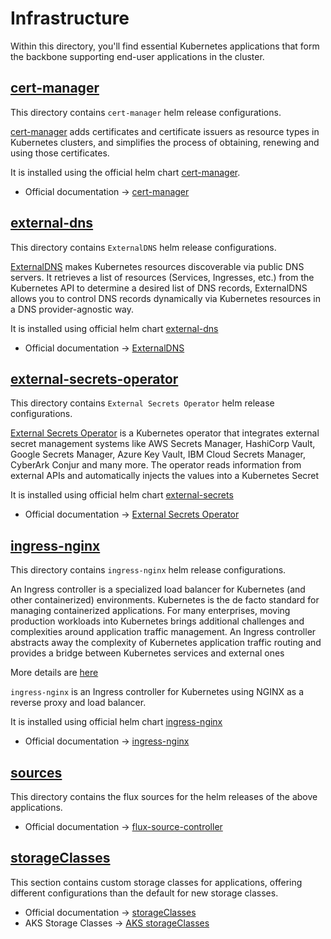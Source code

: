 # Infrastructure

Within this directory, you'll find essential Kubernetes applications that form the backbone supporting end-user applications in the cluster.

## [cert-manager](./cert-manager/)

This directory contains `cert-manager` helm release configurations.

[cert-manager](https://cert-manager.io/docs/) adds certificates and certificate issuers as resource types in Kubernetes clusters, and simplifies the process of obtaining, renewing and using those certificates.

It is installed using the official helm chart [cert-manager](https://artifacthub.io/packages/helm/cert-manager/cert-manager/1.13.0).

- Official documentation -> [cert-manager](https://cert-manager.io/docs/)

## [external-dns](./external-dns/)


This directory contains `ExternalDNS` helm release configurations.

[ExternalDNS](https://github.com/kubernetes-sigs/external-dns) makes Kubernetes resources discoverable via public DNS servers. It retrieves a list of resources (Services, Ingresses, etc.) from the Kubernetes API to determine a desired list of DNS records, ExternalDNS allows you to control DNS records dynamically via Kubernetes resources in a DNS provider-agnostic way.

It is installed using official helm chart [external-dns](https://github.com/kubernetes-sigs/external-dns/tree/master/charts/external-dns)

- Official documentation -> [ExternalDNS](https://github.com/kubernetes-sigs/external-dns)

## [external-secrets-operator](./external-secrets-operator/)

This directory contains `External Secrets Operator` helm release configurations.

[External Secrets Operator](https://external-secrets.io/latest/) is a Kubernetes operator that integrates external secret management systems like AWS Secrets Manager, HashiCorp Vault, Google Secrets Manager, Azure Key Vault, IBM Cloud Secrets Manager, CyberArk Conjur and many more. The operator reads information from external APIs and automatically injects the values into a Kubernetes Secret

It is installed using official helm chart [external-secrets](https://artifacthub.io/packages/helm/external-secrets-operator/external-secrets)

- Official documentation -> [External Secrets Operator](https://external-secrets.io/latest/)

## [ingress-nginx](./nginx-ingress/)


This directory contains `ingress-nginx` helm release configurations.

An Ingress controller is a specialized load balancer for Kubernetes (and other containerized) environments. Kubernetes is the de facto standard for managing containerized applications. For many enterprises, moving production workloads into Kubernetes brings additional challenges and complexities around application traffic management. An Ingress controller abstracts away the complexity of Kubernetes application traffic routing and provides a bridge between Kubernetes services and external ones


More details are [here]((https://www.nginx.com/resources/glossary/kubernetes-ingress-controller/#:~:text=An%20Ingress%20controller%20abstracts%20away,containers)%20running%20inside%20the%20platform)

`ingress-nginx` is an Ingress controller for Kubernetes using NGINX as a reverse proxy and load balancer.

It is installed using official helm chart [ingress-nginx](https://artifacthub.io/packages/helm/ingress-nginx/ingress-nginx)

- Official documentation -> [ingress-nginx](https://kubernetes.github.io/ingress-nginx/how-it-works/)

## [sources](./sources/)

This directory contains the flux sources for the helm releases of the above applications.

- Official documentation -> [flux-source-controller](https://fluxcd.io/flux/components/source/)

## [storageClasses](./storageClasses/)

This section contains custom storage classes for applications, offering different configurations than the default for new storage classes.

- Official documentation -> [storageClasses](https://kubernetes.io/docs/concepts/storage/storage-classes/)
- AKS Storage Classes -> [AKS storageClasses](https://learn.microsoft.com/en-us/azure/aks/concepts-storage#storage-classes)
